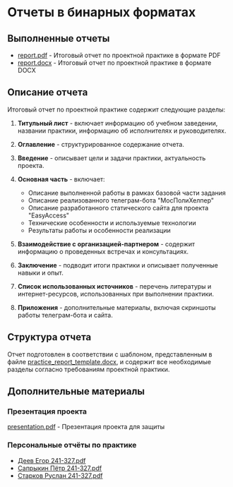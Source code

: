# Отчеты в бинарных форматах

## Выполненные отчеты

- [report.pdf](report.pdf) - Итоговый отчет по проектной практике в формате PDF
- [report.docx](report.docx) - Итоговый отчет по проектной практике в формате DOCX

## Описание отчета

Итоговый отчет по проектной практике содержит следующие разделы:

1. **Титульный лист** - включает информацию об учебном заведении, названии практики, информацию об исполнителях и руководителях.

2. **Оглавление** - структурированное содержание отчета.

3. **Введение** - описывает цели и задачи практики, актуальность проекта.

4. **Основная часть** - включает:
   - Описание выполненной работы в рамках базовой части задания
   - Описание реализованного телеграм-бота "МосПолиХелпер" 
   - Описание разработанного статического сайта для проекта "EasyAccess"
   - Технические особенности и используемые технологии
   - Результаты работы и особенности реализации

5. **Взаимодействие с организацией-партнером** - содержит информацию о проведенных встречах и консультациях.

6. **Заключение** - подводит итоги практики и описывает полученные навыки и опыт.

7. **Список использованных источников** - перечень литературы и интернет-ресурсов, использованных при выполнении практики.

8. **Приложения** - дополнительные материалы, включая скриншоты работы телеграм-бота и сайта.

## Структура отчета

Отчет подготовлен в соответствии с шаблоном, представленным в файле [practice_report_template.docx](practice_report_template.docx), и содержит все необходимые разделы согласно требованиям проектной практики.

## Дополнительные материалы
### Презентация проекта
[presentation.pdf](presentation.pdf) - Презентация проекта для защиты
### Персональные отчёты по практике
* [Деев Егор 241-327.pdf](Jтчёты/Деев_Егор_241-327.pdf)
* [Сапрыкин Пётр 241-327.pdf](Отчёты/Сапрыкин_Пётр_241-327.pdf)
* [Старков Руслан 241-327.pdf](Отчёты/Старков_Руслан_241-327.pdf)
